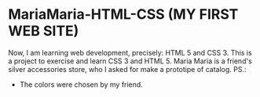 # MariaMaria-HTML-CSS (MY FIRST WEB SITE)
Now, I am learning web development, precisely: HTML 5 and CSS 3. This is a project to exercise and learn CSS 3 and HTML 5. Maria Maria is a friend's silver accessories store, who I asked for make a prototipe of  catalog.
PS.:
* The colors were chosen by my friend.
<img scr="imagens/home.jpg">
